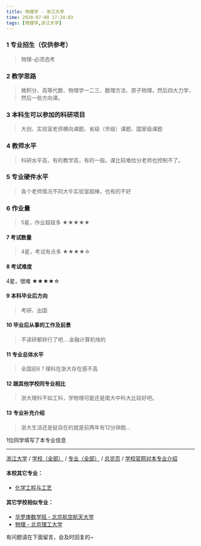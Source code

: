 ```yaml
---
title: 物理学 - 浙江大学
time: 2020-07-08 17:24:03
tags: [物理学,浙江大学]
---
```

### 1 专业招生（仅供参考）  
> 物理-必须选考


### 2 教学思路
> 微积分、高等代数、物理学一二三、数理方法、原子物理，然后四大力学，然后一些方向课。


### 3 本科生可以参加的科研项目
>  大创、实验室老师横向课题、省级（市级）课题、国家级课题


### 4 教师水平
> 科研水平高，有的教学高，有的一般。课比较难给分老师也控制不了。


### 5 专业硬件水平
> 各个老师情况不同大牛实验室超棒，也有的不好


### 6 作业量
>5星，作业超级多
★★★★★


#### 7 考试数量
>4星，考试有点多
★★★★☆



#### 8 考试难度
> 
4星，很难
★★★★☆


#### 9 本科毕业后方向
> 考研、出国


#### 10 毕业后从事的工作及前景
> 不读研都转行了吧....金融计算机啥的


#### 11 专业总体水平
> 全国前6？理科在浙大存在感不高


#### 12 跟其他学校同专业相比
> 浙大理科不如工科，学物理可能还是南大中科大比较好吧。


#### 13 专业补充介绍
> 浙大生活还是挺自在的就是前两年有12分钟跑...

1位同学填写了本专业信息
***
[浙江大学](https://univgo.github.io/2020/07/08/浙江大学) / [学校（全部）](https://univgo.github.io/2020/07/08/3efa6bcca419) / [专业（全部）](https://univgo.github.io/2020/07/08/2d4c6d3552c2) / [总览页](https://univgo.github.io/2020/07/08/445daeb4fa00) / [学校官网对本专业介绍](http://physics.zju.edu.cn/chinese/
)
#### 本校其它专业：
- [化学工程与工艺](https://univgo.github.io/2020/07/08/089b04ed4213)

#### 其它学校相似专业：
- [华罗庚数学班 - 北京航空航天大学](https://univgo.github.io/2020/07/08/f523a3004e04)
- [物理 - 北京理工大学](https://univgo.github.io/2020/07/08/39b1b8575f14)

有问题请在下面留言，会及时回复的~